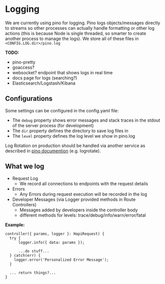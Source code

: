 # Logging

We are currently using pino for logging. Pino logs objects/messages directly to streams so other processes can
actually handle formatting or other log actions (this is because Node is single threaded, so smarter to create
another process to manage the logs). We store all of these files in `<CONFIG.LOG.dir>/pino.log`

**TODO:**
- pino-pretty
- goaccess?
- websocket? endpoint that shows logs in real time
- docs page for logs (searching?)
- Elasticsearch/Logstash/Kibana

## Configurations

Some settings can be configured in the config.yaml file:
  - The `debug` property shows error messages and stack traces in the stdout of the server process (for
     development)
  - The `dir` property defines the directory to save log files in
  - The `level` property defines the log level we show in pino.log

Log Rotation on production should be handled via another service as described in
[pino documention](http://getpino.io/#/docs/help?id=log-rotation) (e.g. logrotate).

## What we log

- Request Log
  - We record all connections to endpoints with the request details
- Errors
  - Any Errors during request execution will be recorded in the log
- Developer Messages (via Logger provided methods in Route Controllers)
  - Messages added by developers inside the controller body
  - different methods for levels: trace/debug/info/warn/error/fatal

**Example:**  
```
controller({ params, logger }: HapiRequest) {
  try {
      logger.info({ data: params });

      ...do stuff...
  } catch(err) {
    logger.error('Personalized Error Message');
  }

  ... return things?...
}
```
